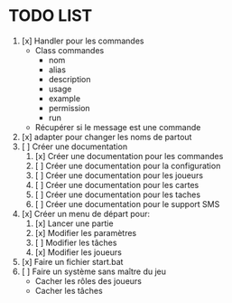 # TODO LIST

1. [x] Handler pour les commandes 
   - Class commandes
     - nom
     - alias
     - description
     - usage
     - example
     - permission
     - run
   - Récupérer si le message est une commande
2. [x] adapter pour changer les noms de partout
3. [ ] Créer une documentation
   1. [x] Créer une documentation pour les commandes
   2. [ ] Créer une documentation pour la configuration
   3. [ ] Créer une documentation pour les joueurs
   4. [ ] Créer une documentation pour les cartes
   5. [ ] Créer une documentation pour les taches
   6. [ ] Créer une documentation pour le support SMS
4. [x] Créer un menu de départ pour:
   1. [x] Lancer une partie
   2. [x] Modifier les paramètres
   3. [ ] Modifier les tâches
   4. [x] Modifier les joueurs
5. [x] Faire un fichier start.bat
6. [ ] Faire un système sans maître du jeu
   - Cacher les rôles des joueurs
   - Cacher les tâches
